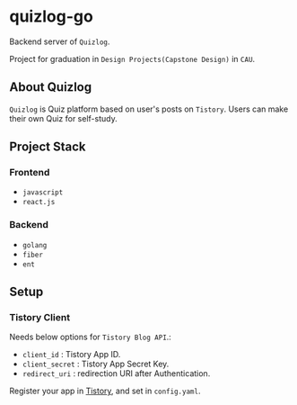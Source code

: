 # quizlog-go

Backend server of `Quizlog`.

Project for graduation in `Design Projects(Capstone Design)` in `CAU`.

## About Quizlog

`Quizlog` is Quiz platform based on user's posts on `Tistory`. Users can make their own Quiz for self-study.

## Project Stack

### Frontend

- `javascript`
- `react.js`

### Backend

- `golang`
- `fiber`
- `ent`

## Setup

### Tistory Client

Needs below options for `Tistory Blog API`.:
- `client_id` : Tistory App ID.
- `client_secret` : Tistory App Secret Key.
- `redirect_uri` : redirection URI after Authentication.

Register your app in [Tistory](https://www.tistory.com/), and set in `config.yaml`.